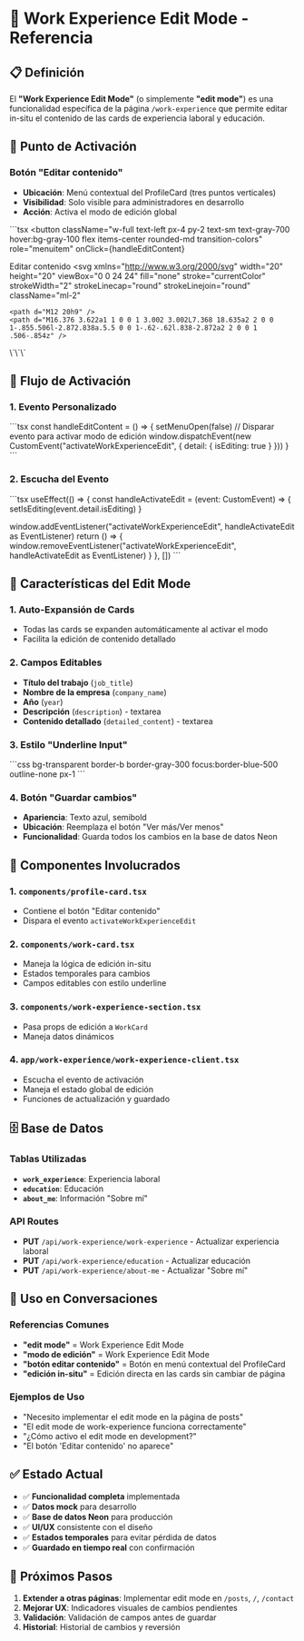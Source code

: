 # 🎯 **Work Experience Edit Mode - Referencia**

## 📋 **Definición**

El **"Work Experience Edit Mode"** (o simplemente **"edit mode"**) es una funcionalidad específica de la página `/work-experience` que permite editar in-situ el contenido de las cards de experiencia laboral y educación.

## 🎯 **Punto de Activación**

### **Botón "Editar contenido"**
- **Ubicación**: Menú contextual del ProfileCard (tres puntos verticales)
- **Visibilidad**: Solo visible para administradores en desarrollo
- **Acción**: Activa el modo de edición global

\`\`\`tsx
<button
  className="w-full text-left px-4 py-2 text-sm text-gray-700 hover:bg-gray-100 flex items-center rounded-md transition-colors"
  role="menuitem"
  onClick={handleEditContent}
>
  Editar contenido
  <svg
    xmlns="http://www.w3.org/2000/svg"
    width="20"
    height="20"
    viewBox="0 0 24 24"
    fill="none"
    stroke="currentColor"
    strokeWidth="2"
    strokeLinecap="round"
    strokeLinejoin="round"
    className="ml-2"
  >
    <path d="M12 20h9" />
    <path d="M16.376 3.622a1 1 0 0 1 3.002 3.002L7.368 18.635a2 2 0 0 1-.855.506l-2.872.838a.5.5 0 0 1-.62-.62l.838-2.872a2 2 0 0 1 .506-.854z" />
  </svg>
</button>
\`\`\`

## 🔄 **Flujo de Activación**

### **1. Evento Personalizado**
\`\`\`tsx
const handleEditContent = () => {
  setMenuOpen(false)
  // Disparar evento para activar modo de edición
  window.dispatchEvent(new CustomEvent("activateWorkExperienceEdit", {
    detail: { isEditing: true }
  }))
}
\`\`\`

### **2. Escucha del Evento**
\`\`\`tsx
useEffect(() => {
  const handleActivateEdit = (event: CustomEvent) => {
    setIsEditing(event.detail.isEditing)
  }

  window.addEventListener("activateWorkExperienceEdit", handleActivateEdit as EventListener)
  return () => {
    window.removeEventListener("activateWorkExperienceEdit", handleActivateEdit as EventListener)
  }
}, [])
\`\`\`

## 🎨 **Características del Edit Mode**

### **1. Auto-Expansión de Cards**
- Todas las cards se expanden automáticamente al activar el modo
- Facilita la edición de contenido detallado

### **2. Campos Editables**
- **Título del trabajo** (`job_title`)
- **Nombre de la empresa** (`company_name`)
- **Año** (`year`)
- **Descripción** (`description`) - textarea
- **Contenido detallado** (`detailed_content`) - textarea

### **3. Estilo "Underline Input"**
\`\`\`css
bg-transparent border-b border-gray-300 focus:border-blue-500 outline-none px-1
\`\`\`

### **4. Botón "Guardar cambios"**
- **Apariencia**: Texto azul, semibold
- **Ubicación**: Reemplaza el botón "Ver más/Ver menos"
- **Funcionalidad**: Guarda todos los cambios en la base de datos Neon

## 🔧 **Componentes Involucrados**

### **1. `components/profile-card.tsx`**
- Contiene el botón "Editar contenido"
- Dispara el evento `activateWorkExperienceEdit`

### **2. `components/work-card.tsx`**
- Maneja la lógica de edición in-situ
- Estados temporales para cambios
- Campos editables con estilo underline

### **3. `components/work-experience-section.tsx`**
- Pasa props de edición a `WorkCard`
- Maneja datos dinámicos

### **4. `app/work-experience/work-experience-client.tsx`**
- Escucha el evento de activación
- Maneja el estado global de edición
- Funciones de actualización y guardado

## 🗄️ **Base de Datos**

### **Tablas Utilizadas**
- **`work_experience`**: Experiencia laboral
- **`education`**: Educación
- **`about_me`**: Información "Sobre mí"

### **API Routes**
- **PUT** `/api/work-experience/work-experience` - Actualizar experiencia laboral
- **PUT** `/api/work-experience/education` - Actualizar educación
- **PUT** `/api/work-experience/about-me` - Actualizar "Sobre mí"

## 🎯 **Uso en Conversaciones**

### **Referencias Comunes**
- **"edit mode"** = Work Experience Edit Mode
- **"modo de edición"** = Work Experience Edit Mode
- **"botón editar contenido"** = Botón en menú contextual del ProfileCard
- **"edición in-situ"** = Edición directa en las cards sin cambiar de página

### **Ejemplos de Uso**
- "Necesito implementar el edit mode en la página de posts"
- "El edit mode de work-experience funciona correctamente"
- "¿Cómo activo el edit mode en development?"
- "El botón 'Editar contenido' no aparece"

## ✅ **Estado Actual**

- ✅ **Funcionalidad completa** implementada
- ✅ **Datos mock** para desarrollo
- ✅ **Base de datos Neon** para producción
- ✅ **UI/UX** consistente con el diseño
- ✅ **Estados temporales** para evitar pérdida de datos
- ✅ **Guardado en tiempo real** con confirmación

## 🚀 **Próximos Pasos**

1. **Extender a otras páginas**: Implementar edit mode en `/posts`, `/`, `/contact`
2. **Mejorar UX**: Indicadores visuales de cambios pendientes
3. **Validación**: Validación de campos antes de guardar
4. **Historial**: Historial de cambios y reversión
